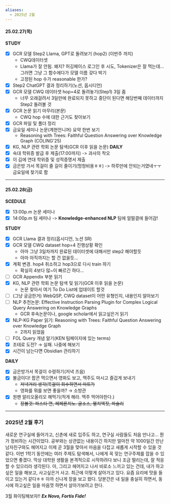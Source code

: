 ```yaml
---
aliases:
  - 2025년 2월
---
```

#### 25.02.27(목)
**STUDY**
- [x] GCR 모델 Step2 Llama, GPT로 돌려보기 (hop2) (이번주 까지)
	*  CWQ데이터셋
	* Llama가 잘 안됨. 왜지? 허깅페이스 로그인 후 시도, Tokenizer은 잘 먹는데... 그러면 그냥 그 함수에다가 모델 이름 갖다 박기
	* 고정된 hop 수가 reasonable 한가?
- [x] Step2 ChatGPT 결과 정리하기(노션, 옵시디언)
- [x] GCR 모델 CWQ 데이터셋 hop=4로 돌려놓기(Step1) 3일 줌
	* 너무 오래걸려서 3일만에 완료되지 못하고 중단이 된다면 해당번째 데이터까지 Step2 돌려볼 것
- [x] GCR 논문 읽기 마무리(본문)
	* CWQ hop 수에 대한 근거도 찾아보기
- [x] GCR 파일 및 폴더 정리
- [x] 금요일 세미나 논문(계현언니꺼) 요약 한번 보기
	* Reasoning with Trees: Faithful Question Answering over Knowledge Graph (COLING'25)
- [x] KG, NLP 관련 학회 논문 탐색(GCR 이후 읽을 논문)
**DAILY**
- [x] 숙대 학위증 발급 후 제출(17:00까지) -> 과사의 착오
- [x] 이 김에 연대 학위증 및 성적증명서 제출
- [x] 금은방 가서 목걸이 줄 길이 줄이기(멍청비용ㅎㅎ) -> 하루만에 안되는거였네ㅜㅜ 금요일에 찾기로 함

***
#### 25.02.28(금)
**SCEDULE**
- [x] 13:00p.m 논문 세미나
- [x] 14:00p.m 팀 세미나 -> **Knowledge-enhanced NLP** 팀에 얼떨결에 들어감!

**STUDY**
- [x] GCR Llama 결과 정리(옵시디언, 노션 SR)
- [x] GCR 모델 CWQ dataset hop=4 진행상황 확인
	* 아마 그냥 3일차까지 완료된 데이터셋에 대해서만 step2 해야할듯
	* 아마 아직까지는 할 건 없을듯...
- [x] 계획 변경. hop4 취소하고 hop3으로 다시 train 하기
	* 확실히 4보다 많~이 빠르긴 하다...
- [ ] GCR Appendix 부분 읽기
- [x] KG, NLP 관련 학회 논문 탐색 및 읽기(GCR 이후 읽을 논문)
	* 논문 찾아서 여기 To Do List에 업데이트 할것
- [ ] (그냥 궁금한거) WebQSP, CWQ dataset이 어떤 유형인지, 내용인지 알아보기
- [ ] NLP 추천논문: Effective Instruction Parsing Plugin for Complex Logical Query Answering on Knowledge Graphs
	* GCR 후속논문이나, google scholar에서 읽고싶은거 읽기
- [x] NLP-KG Paper 읽기: Reasoning with Trees: Faithful Question Answering over Knowledge Graph
	* 2까지 읽었음
- [ ] FOL Query 개념 알기(KEN 팀페이지에 있는 terms)
- [x] 조테로 도전? → 실패. 나중에 해보기
- [x] 시간이 남는다면 Obsidian 관리하기

**DAILY**
- [x] 금은방가서 목걸이 수령하기(저녁 즈음)
- [x] 불금이다! 팝콘 먹으면서 영화도 보고, 맥주도 마시고 즐겁게 보내기
	* ~~저녁거리 생각(목걸이 회수하면서 마트?)~~
	* 영화를 뭐를 보면 좋을까? → 소방관
- [x] 원팬 알리오올리오 해먹기(적게 해라. 맥주 먹어야한다.)
	* ~~장볼것: 파스타 면, 페페론치노. 굴소스, 멸치액젓, 파슬리~~

***
### 2025년 2월 후기

새로운 연구실에 들어가고, 신촌에 새로 입주도 하고, 연구실 사람들도 처음 만나고... 뭔가 정비하는 시간이었다. 공부와는 상관없는 내용이긴 하지만 얼마전 약 1000일간 만난 남자친구와도 헤어지고 이제 곧 3월을 맞아서 마음을 다잡고 새롭게 시작할 수 있을 것 같다.
이번 1학기 동안에는 여러 주제도 탐색해서, 나에게 꼭 맞는 연구주제를 잡을 수 있었으면 좋겠다. 막상 대학원 생활을 본격적으로 시작하려다 보니 조금 떨리는데, 잘 적응할 수 있으리라 생각된다.
아, 그리고 헤어지고 나서 비로소 느끼고 있는 건데, 내가 하고싶은 일을 해보고, 사고싶은거 사고. 최근에 이렇게 살아가고 있다. 요즘 요리에 맛을 들이고 있는거 같다ㅎㅎ 아까 신나게 장을 보고 왔다. 당분간은 내 일을 충실히 하면서, 동시에 하고싶은 일을 마음껏 하면서 살아가보려고 한다.

3월 화이팅해보자!! ***Ex Novo, Fortis Fide!***